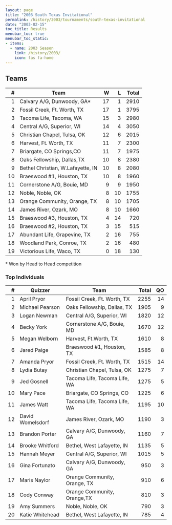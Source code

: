```yaml
---
layout: page
title: "2003 South Texas Invitational"
permalink: /history/2003/tournaments/south-texas-invitational
date: "2003-02-15"
toc_title: Results
menubar_toc: true
menubar_toc_static:
- items:
  - name: 2003 Season
    link: /history/2003/
    icon: fas fa-home
---
```


## Teams

|    # | Team                              |    W |    L | Total |
| ---: | --------------------------------- | ---: | ---: | ----: |
|    1 | Calvary A/G, Dunwoody, GA*        |   17 |    1 |  2910 |
|    2 | Fossil Creek, Ft. Worth, TX       |   17 |    1 |  3795 |
|    3 | Tacoma Life, Tacoma, WA           |   15 |    3 |  2980 |
|    4 | Central A/G, Superior, WI         |   14 |    4 |  3050 |
|    5 | Christian Chapel, Tulsa, OK       |   12 |    6 |  2015 |
|    6 | Harvest, Ft. Worth, TX            |   11 |    7 |  2300 |
|    7 | Briargate, CO Springs,CO          |   11 |    7 |  1975 |
|    8 | Oaks Fellowship, Dallas,TX        |   10 |    8 |  2380 |
|    9 | Bethel Christian, W.Lafayette, IN |   10 |    8 |  2080 |
|   10 | Braeswood #1, Houston, TX         |   10 |    8 |  1960 |
|   11 | Cornerstone A/G, Bouie, MD        |    9 |    9 |  1950 |
|   12 | Noble, Noble, OK                  |    8 |   10 |  1755 |
|   13 | Orange Community, Orange, TX      |    8 |   10 |  1705 |
|   14 | James River, Ozark, MO            |    8 |   10 |  1660 |
|   15 | Braeswood #3, Houston, TX         |    4 |   14 |   720 |
|   16 | Braeswood #2, Houston, TX         |    3 |   15 |   515 |
|   17 | Abundant Life, Grapevine, TX      |    2 |   16 |   755 |
|   18 | Woodland Park, Conroe, TX         |    2 |   16 |   480 |
|   19 | Victorious Life, Waco, TX         |    0 |   18 |   130 |

\* Won by Head to Head competition

### Top Individuals

|    # | Quizzer          | Team                         | Total |   QO |
| ---: | ---------------- | ---------------------------- | ----: | ---: |
|    1 | April Pryor      | Fossil Creek, Ft. Worth, TX  |  2255 |   14 |
|    2 | Michael Pearson  | Oaks Fellowship, Dallas, TX  |  1905 |    9 |
|    3 | Logan Newman     | Central A/G, Superior, WI    |  1820 |   12 |
|    4 | Becky York       | Cornerstone A/G, Bouie, MD   |  1670 |   12 |
|    5 | Megan Welborn    | Harvest, Ft.Worth, TX        |  1610 |    8 |
|    6 | Jared Paige      | Braeswood #1, Houston, TX    |  1585 |    8 |
|    7 | Amanda Pryor     | Fossil Creek, Ft. Worth, TX  |  1515 |   14 |
|    8 | Lydia Butay      | Christian Chapel, Tulsa, OK  |  1275 |    7 |
|    9 | Jed Gosnell      | Tacoma Life, Tacoma Life, WA |  1275 |    5 |
|   10 | Mary Pace        | Briargate, CO Springs, CO    |  1225 |    6 |
|   11 | James Watt       | Tacoma Life, Tacoma Life, WA |  1195 |   10 |
|   12 | David Womelsdorf | James River, Ozark, MO       |  1190 |    3 |
|   13 | Brandon Porter   | Calvary A/G, Dunwoody, GA    |  1160 |    7 |
|   14 | Brooke Whitford  | Bethel, West Lafayette, IN   |  1135 |    5 |
|   15 | Hannah Meyer     | Central A/G, Superior, WI    |  1015 |    5 |
|   16 | Gina Fortunato   | Calvary A/G, Dunwoody, GA    |   950 |    3 |
|   17 | Maris Naylor     | Orange Community, Orange, TX |   910 |    6 |
|   18 | Cody Conway      | Orange Community, Orange,TX  |   810 |    3 |
|   19 | Amy Summers      | Noble, Noble, OK             |   790 |    3 |
|   20 | Katie Whitehead  | Bethel, West Lafayette, IN   |   785 |    4 |

